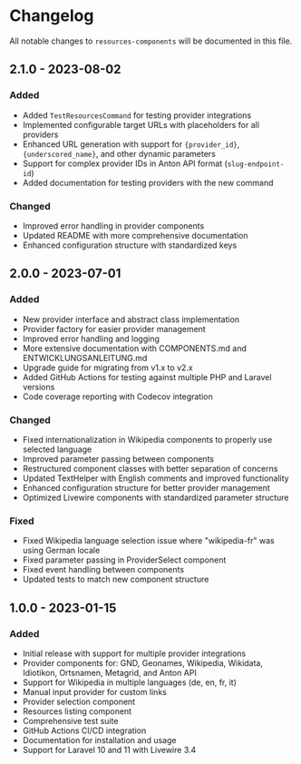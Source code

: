 # Changelog

All notable changes to `resources-components` will be documented in this file.

## 2.1.0 - 2023-08-02

### Added

- Added `TestResourcesCommand` for testing provider integrations
- Implemented configurable target URLs with placeholders for all providers
- Enhanced URL generation with support for `{provider_id}`, `{underscored_name}`, and other dynamic parameters
- Support for complex provider IDs in Anton API format (`slug-endpoint-id`)
- Added documentation for testing providers with the new command

### Changed

- Improved error handling in provider components
- Updated README with more comprehensive documentation
- Enhanced configuration structure with standardized keys

## 2.0.0 - 2023-07-01

### Added

- New provider interface and abstract class implementation
- Provider factory for easier provider management
- Improved error handling and logging
- More extensive documentation with COMPONENTS.md and ENTWICKLUNGSANLEITUNG.md
- Upgrade guide for migrating from v1.x to v2.x
- Added GitHub Actions for testing against multiple PHP and Laravel versions
- Code coverage reporting with Codecov integration

### Changed

- Fixed internationalization in Wikipedia components to properly use selected language
- Improved parameter passing between components
- Restructured component classes with better separation of concerns
- Updated TextHelper with English comments and improved functionality
- Enhanced configuration structure for better provider management
- Optimized Livewire components with standardized parameter structure

### Fixed

- Fixed Wikipedia language selection issue where "wikipedia-fr" was using German locale
- Fixed parameter passing in ProviderSelect component
- Fixed event handling between components
- Updated tests to match new component structure

## 1.0.0 - 2023-01-15

### Added

- Initial release with support for multiple provider integrations
- Provider components for: GND, Geonames, Wikipedia, Wikidata, Idiotikon, Ortsnamen, Metagrid, and Anton API
- Support for Wikipedia in multiple languages (de, en, fr, it)
- Manual input provider for custom links
- Provider selection component
- Resources listing component
- Comprehensive test suite
- GitHub Actions CI/CD integration
- Documentation for installation and usage
- Support for Laravel 10 and 11 with Livewire 3.4
